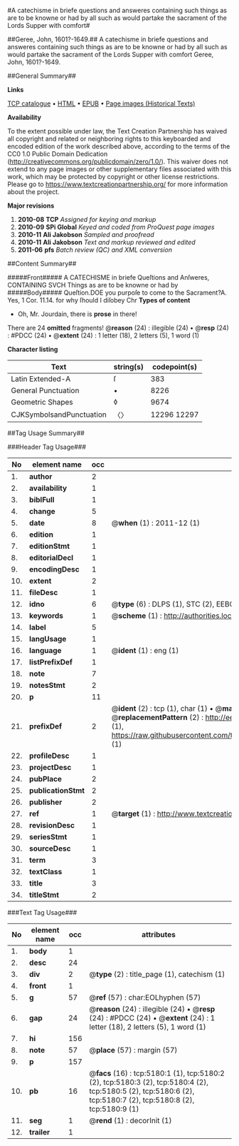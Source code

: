 #A catechisme in briefe questions and answeres containing such things as are to be knowne or had by all such as would partake the sacrament of the Lords Supper with comfort#

##Geree, John, 1601?-1649.##
A catechisme in briefe questions and answeres containing such things as are to be knowne or had by all such as would partake the sacrament of the Lords Supper with comfort
Geree, John, 1601?-1649.

##General Summary##

**Links**

[TCP catalogue](http://www.ota.ox.ac.uk/tcp/)  • 
[HTML](http://tei.it.ox.ac.uk/tcp/Texts-HTML/free/A18/A18163.html)  • 
[EPUB](http://tei.it.ox.ac.uk/tcp/Texts-EPUB/free/A18/A18163.epub) • 
[Page images (Historical Texts)](https://historicaltexts.jisc.ac.uk/eebo-99840655e)

**Availability**

To the extent possible under law, the Text Creation Partnership has waived all copyright and related or neighboring rights to this keyboarded and encoded edition of the work described above, according to the terms of the CC0 1.0 Public Domain Dedication (http://creativecommons.org/publicdomain/zero/1.0/). This waiver does not extend to any page images or other supplementary files associated with this work, which may be protected by copyright or other license restrictions. Please go to https://www.textcreationpartnership.org/ for more information about the project.

**Major revisions**

1. __2010-08__ __TCP__ *Assigned for keying and markup*
1. __2010-09__ __SPi Global__ *Keyed and coded from ProQuest page images*
1. __2010-11__ __Ali Jakobson__ *Sampled and proofread*
1. __2010-11__ __Ali Jakobson__ *Text and markup reviewed and edited*
1. __2011-06__ __pfs__ *Batch review (QC) and XML conversion*

##Content Summary##

#####Front#####
A CATECHISME in briefe Queſtions and Anſweres, CONTAINING SVCH Things as are to be knowne or had by 
#####Body#####
Queſtion.DOE you purpoſe to come to the Sacrament?A. Yes, 1 Cor. 11.14. for why ſhould I diſobey Chr
**Types of content**

  * Oh, Mr. Jourdain, there is **prose** in there!

There are 24 **omitted** fragments! 
 @__reason__ (24) : illegible (24)  •  @__resp__ (24) : #PDCC (24)  •  @__extent__ (24) : 1 letter (18), 2 letters (5), 1 word (1)

**Character listing**


|Text|string(s)|codepoint(s)|
|---|---|---|
|Latin Extended-A|ſ|383|
|General Punctuation|•|8226|
|Geometric Shapes|◊|9674|
|CJKSymbolsandPunctuation|〈〉|12296 12297|

##Tag Usage Summary##

###Header Tag Usage###

|No|element name|occ|attributes|
|---|---|---|---|
|1.|__author__|2||
|2.|__availability__|1||
|3.|__biblFull__|1||
|4.|__change__|5||
|5.|__date__|8| @__when__ (1) : 2011-12 (1)|
|6.|__edition__|1||
|7.|__editionStmt__|1||
|8.|__editorialDecl__|1||
|9.|__encodingDesc__|1||
|10.|__extent__|2||
|11.|__fileDesc__|1||
|12.|__idno__|6| @__type__ (6) : DLPS (1), STC (2), EEBO-CITATION (1), PROQUEST (1), VID (1)|
|13.|__keywords__|1| @__scheme__ (1) : http://authorities.loc.gov/ (1)|
|14.|__label__|5||
|15.|__langUsage__|1||
|16.|__language__|1| @__ident__ (1) : eng (1)|
|17.|__listPrefixDef__|1||
|18.|__note__|7||
|19.|__notesStmt__|2||
|20.|__p__|11||
|21.|__prefixDef__|2| @__ident__ (2) : tcp (1), char (1)  •  @__matchPattern__ (2) : ([0-9\-]+):([0-9IVX]+) (1), (.+) (1)  •  @__replacementPattern__ (2) : http://eebo.chadwyck.com/downloadtiff?vid=$1&page=$2 (1), https://raw.githubusercontent.com/textcreationpartnership/Texts/master/tcpchars.xml#$1 (1)|
|22.|__profileDesc__|1||
|23.|__projectDesc__|1||
|24.|__pubPlace__|2||
|25.|__publicationStmt__|2||
|26.|__publisher__|2||
|27.|__ref__|1| @__target__ (1) : http://www.textcreationpartnership.org/docs/. (1)|
|28.|__revisionDesc__|1||
|29.|__seriesStmt__|1||
|30.|__sourceDesc__|1||
|31.|__term__|3||
|32.|__textClass__|1||
|33.|__title__|3||
|34.|__titleStmt__|2||


###Text Tag Usage###

|No|element name|occ|attributes|
|---|---|---|---|
|1.|__body__|1||
|2.|__desc__|24||
|3.|__div__|2| @__type__ (2) : title_page (1), catechism (1)|
|4.|__front__|1||
|5.|__g__|57| @__ref__ (57) : char:EOLhyphen (57)|
|6.|__gap__|24| @__reason__ (24) : illegible (24)  •  @__resp__ (24) : #PDCC (24)  •  @__extent__ (24) : 1 letter (18), 2 letters (5), 1 word (1)|
|7.|__hi__|156||
|8.|__note__|57| @__place__ (57) : margin (57)|
|9.|__p__|157||
|10.|__pb__|16| @__facs__ (16) : tcp:5180:1 (1), tcp:5180:2 (2), tcp:5180:3 (2), tcp:5180:4 (2), tcp:5180:5 (2), tcp:5180:6 (2), tcp:5180:7 (2), tcp:5180:8 (2), tcp:5180:9 (1)|
|11.|__seg__|1| @__rend__ (1) : decorInit (1)|
|12.|__trailer__|1||
